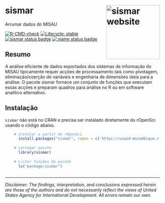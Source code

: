 # sismar <a href="https://usaid-mozambique.github.io/sismar/"><img src="man/figures/logo.png" align="right" height="175" alt="sismar website" /></a>

Arrumar dados do MISAU

<!-- badges: start -->
[![R-CMD-check](https://github.com/usaid-mozambique/sismar/actions/workflows/R-CMD-check.yaml/badge.svg)](https://github.com/usaid-mozambique/sismar/actions/workflows/R-CMD-check.yaml)
[![Lifecycle: stable](https://img.shields.io/badge/lifecycle-stable-brightgreen.svg)](https://lifecycle.r-lib.org/articles/stages.html#stable)
[![sismar status badge](https://usaid-mozambique.r-universe.dev/badges/sismar)](https://usaid-mozambique.r-universe.dev/sismar)
[![:name status badge](https://usaid-mozambique.r-universe.dev/badges/:name)](https://usaid-mozambique.r-universe.dev/)
<!-- badges: end -->

## Resumo

A análise eficiente de dados exportados dos sistemas de informação do MISAU tipicamente requer acções de processamento tais como pivotagem, eliminação/coerção de variáveis e engenharia de dimensões úteis para a análise. O pacote sismar fornece um conjunto de funções que executam essas acções e preparam quadros para análise no R ou em software analítico alternativo.


## Instalação

`sismar` não está no CRAN e precisa ser instalado diretamente do rOpenSci usando o código abaixo.

``` r
    # instalar a partir de rOpenSci
      install.packages("sismar", repos = c('https://usaid-mozambique.r-universe.dev', 'https://cloud.r-project.org'))
    
    # carregar pacote
      library(sismar)
      
    # Listar funções do pacote
      ls("package:sismar")
    
```

---

*Disclaimer: The findings, interpretation, and conclusions expressed herein are those of the authors and do not necessarily reflect the views of United States Agency for International Development. All errors remain our own.*
